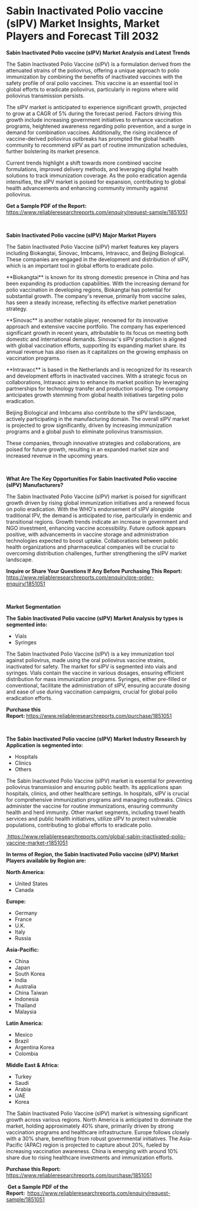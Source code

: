 <p><h1>Sabin Inactivated Polio vaccine (sIPV) Market Insights, Market Players and Forecast Till 2032</h1></p><p><strong>Sabin Inactivated Polio vaccine (sIPV) Market Analysis and Latest Trends</strong></p>
<p><p>The Sabin Inactivated Polio Vaccine (sIPV) is a formulation derived from the attenuated strains of the poliovirus, offering a unique approach to polio immunization by combining the benefits of inactivated vaccines with the safety profile of oral polio vaccines. This vaccine is an essential tool in global efforts to eradicate poliovirus, particularly in regions where wild poliovirus transmission persists.</p><p>The sIPV market is anticipated to experience significant growth, projected to grow at a CAGR of 5% during the forecast period. Factors driving this growth include increasing government initiatives to enhance vaccination programs, heightened awareness regarding polio prevention, and a surge in demand for combination vaccines. Additionally, the rising incidence of vaccine-derived poliovirus outbreaks has prompted the global health community to recommend sIPV as part of routine immunization schedules, further bolstering its market presence.</p><p>Current trends highlight a shift towards more combined vaccine formulations, improved delivery methods, and leveraging digital health solutions to track immunization coverage. As the polio eradication agenda intensifies, the sIPV market is poised for expansion, contributing to global health advancements and enhancing community immunity against poliovirus.</p></p>
<p><strong>Get a Sample PDF of the Report:&nbsp;</strong> <a href="https://www.reliableresearchreports.com/enquiry/request-sample/1851051?utm_campaign=33&utm_medium=2&utm_source=Github&utm_content=ia&utm_term=19042025&utm_id=sabin-inactivated-polio-vaccine-sipv">https://www.reliableresearchreports.com/enquiry/request-sample/1851051</a></p>
<p>&nbsp;</p>
<p><strong>Sabin Inactivated Polio vaccine (sIPV) Major Market Players</strong></p>
<p><p>The Sabin Inactivated Polio Vaccine (sIPV) market features key players including Biokangtai, Sinovac, Imbcams, Intravacc, and Beijing Biological. These companies are engaged in the development and distribution of sIPV, which is an important tool in global efforts to eradicate polio.</p><p>**Biokangtai** is known for its strong domestic presence in China and has been expanding its production capabilities. With the increasing demand for polio vaccination in developing regions, Biokangtai has potential for substantial growth. The company's revenue, primarily from vaccine sales, has seen a steady increase, reflecting its effective market penetration strategy.</p><p>**Sinovac** is another notable player, renowned for its innovative approach and extensive vaccine portfolio. The company has experienced significant growth in recent years, attributable to its focus on meeting both domestic and international demands. Sinovac's sIPV production is aligned with global vaccination efforts, supporting its expanding market share. Its annual revenue has also risen as it capitalizes on the growing emphasis on vaccination programs.</p><p>**Intravacc** is based in the Netherlands and is recognized for its research and development efforts in inactivated vaccines. With a strategic focus on collaborations, Intravacc aims to enhance its market position by leveraging partnerships for technology transfer and production scaling. The company anticipates growth stemming from global health initiatives targeting polio eradication.</p><p>Beijing Biological and Imbcams also contribute to the sIPV landscape, actively participating in the manufacturing domain. The overall sIPV market is projected to grow significantly, driven by increasing immunization programs and a global push to eliminate poliovirus transmission.</p><p>These companies, through innovative strategies and collaborations, are poised for future growth, resulting in an expanded market size and increased revenue in the upcoming years.</p></p>
<p>&nbsp;</p>
<p><strong>What Are The Key Opportunities For Sabin Inactivated Polio vaccine (sIPV) Manufacturers?</strong></p>
<p><p>The Sabin Inactivated Polio Vaccine (sIPV) market is poised for significant growth driven by rising global immunization initiatives and a renewed focus on polio eradication. With the WHO's endorsement of sIPV alongside traditional IPV, the demand is anticipated to rise, particularly in endemic and transitional regions. Growth trends indicate an increase in government and NGO investment, enhancing vaccine accessibility. Future outlook appears positive, with advancements in vaccine storage and administration technologies expected to boost uptake. Collaborations between public health organizations and pharmaceutical companies will be crucial to overcoming distribution challenges, further strengthening the sIPV market landscape.</p></p>
<p><strong>Inquire or Share Your Questions If Any Before Purchasing This Report:</strong> <a href="https://www.reliableresearchreports.com/enquiry/pre-order-enquiry/1851051?utm_campaign=33&utm_medium=2&utm_source=Github&utm_content=ia&utm_term=19042025&utm_id=sabin-inactivated-polio-vaccine-sipv">https://www.reliableresearchreports.com/enquiry/pre-order-enquiry/1851051</a></p>
<p>&nbsp;</p>
<p><strong>Market Segmentation</strong></p>
<p><strong>The Sabin Inactivated Polio vaccine (sIPV) Market Analysis by types is segmented into:</strong></p>
<p><ul><li>Vials</li><li>Syringes</li></ul></p>
<p><p>The Sabin Inactivated Polio Vaccine (sIPV) is a key immunization tool against poliovirus, made using the oral poliovirus vaccine strains, inactivated for safety. The market for sIPV is segmented into vials and syringes. Vials contain the vaccine in various dosages, ensuring efficient distribution for mass immunization programs. Syringes, either pre-filled or conventional, facilitate the administration of sIPV, ensuring accurate dosing and ease of use during vaccination campaigns, crucial for global polio eradication efforts.</p></p>
<p><strong>Purchase this Report:&nbsp;</strong><a href="https://www.reliableresearchreports.com/purchase/1851051?utm_campaign=33&utm_medium=2&utm_source=Github&utm_content=ia&utm_term=19042025&utm_id=sabin-inactivated-polio-vaccine-sipv">https://www.reliableresearchreports.com/purchase/1851051</a></p>
<p>&nbsp;</p>
<p><strong>The Sabin Inactivated Polio vaccine (sIPV) Market Industry Research by Application is segmented into:</strong></p>
<p><ul><li>Hospitals</li><li>Clinics</li><li>Others</li></ul></p>
<p><p>The Sabin Inactivated Polio Vaccine (sIPV) market is essential for preventing poliovirus transmission and ensuring public health. Its applications span hospitals, clinics, and other healthcare settings. In hospitals, sIPV is crucial for comprehensive immunization programs and managing outbreaks. Clinics administer the vaccine for routine immunizations, ensuring community health and herd immunity. Other market segments, including travel health services and public health initiatives, utilize sIPV to protect vulnerable populations, contributing to global efforts to eradicate polio.</p></p>
<p><a href="https://www.reliableresearchreports.com/global-sabin-inactivated-polio-vaccine-market-r1851051?utm_campaign=33&utm_medium=2&utm_source=Github&utm_content=ia&utm_term=19042025&utm_id=sabin-inactivated-polio-vaccine-sipv">&nbsp;https://www.reliableresearchreports.com/global-sabin-inactivated-polio-vaccine-market-r1851051</a></p>
<p><strong>In terms of Region, the Sabin Inactivated Polio vaccine (sIPV) Market Players available by Region are:</strong></p>
<p>
    <p> <strong> North America: </strong>
        <ul>
            <li>United States</li>
            <li>Canada</li>
        </ul>
        </p> 
    <p> <strong> Europe: </strong>
        <ul>
            <li>Germany</li>
            <li>France</li>
            <li>U.K.</li>
            <li>Italy</li>
            <li>Russia</li>
        </ul>
        </p> 
    <p> <strong> Asia-Pacific: </strong>
        <ul>
            <li>China</li>
            <li>Japan</li>
            <li>South Korea</li>
            <li>India</li>
            <li>Australia</li>
            <li>China Taiwan</li>
            <li>Indonesia</li>
            <li>Thailand</li>
            <li>Malaysia</li>
        </ul>
        </p> 
    <p> <strong> Latin America: </strong>
        <ul>
            <li>Mexico</li>
            <li>Brazil</li>
            <li>Argentina Korea</li>
            <li>Colombia</li>
        </ul>
        </p> 
    <p> <strong> Middle East & Africa: </strong>
        <ul>
            <li>Turkey</li>
            <li>Saudi</li>
            <li>Arabia</li>
            <li>UAE</li>
            <li>Korea</li>
        </ul>
    </p>
    </p>
<p><p>The Sabin Inactivated Polio Vaccine (sIPV) market is witnessing significant growth across various regions. North America is anticipated to dominate the market, holding approximately 40% share, primarily driven by strong vaccination programs and healthcare infrastructure. Europe follows closely with a 30% share, benefiting from robust governmental initiatives. The Asia-Pacific (APAC) region is projected to capture about 20%, fueled by increasing vaccination awareness. China is emerging with around 10% share due to rising healthcare investments and immunization efforts.</p></p>
<p><strong>Purchase this Report: </strong><a href="https://www.reliableresearchreports.com/purchase/1851051?utm_campaign=33&utm_medium=2&utm_source=Github&utm_content=ia&utm_term=19042025&utm_id=sabin-inactivated-polio-vaccine-sipv">https://www.reliableresearchreports.com/purchase/1851051</a></p>
<p>&nbsp;<strong>Get a Sample PDF of the Report:&nbsp;&nbsp;</strong><a href="https://www.reliableresearchreports.com/enquiry/request-sample/1851051?utm_campaign=33&utm_medium=2&utm_source=Github&utm_content=ia&utm_term=19042025&utm_id=sabin-inactivated-polio-vaccine-sipv">https://www.reliableresearchreports.com/enquiry/request-sample/1851051</a></p>
<p><strong></strong></p>
<p><p></p><p></p><p></p></p>